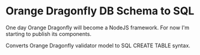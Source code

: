 # Orange Dragonfly DB Schema to SQL

One day Orange Dragonfly will become a NodeJS framework. For now I'm starting to publish its components.

Converts Orange Dragonfly validator model to SQL CREATE TABLE syntax.